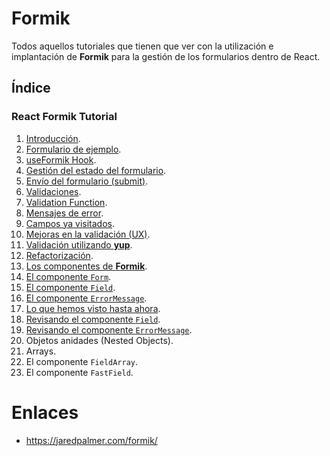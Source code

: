 # Formik

Todos aquellos tutoriales que tienen que ver con la utilización e implantación de **Formik** para la gestión de los formularios dentro de React.

## Índice

### React Formik Tutorial

1. [Introducción](https://github.com/DevJoseManuel/js-tutorials/blob/master/react/formik/01_Introduction.md).
2. [Formulario de ejemplo](https://github.com/DevJoseManuel/js-tutorials/blob/master/react/formik/02_Simple_Form.md).
3. [useFormik Hook](https://github.com/DevJoseManuel/js-tutorials/blob/master/react/formik/03_useFormik_hook.md).
4. [Gestión del estado del formulario](https://github.com/DevJoseManuel/js-tutorials/blob/master/react/formik/04_Managing_Form_State.md).
5. [Envío del formulario (submit)](https://github.com/DevJoseManuel/js-tutorials/blob/master/react/formik/05_Handling_Form_Submission.md).
6. [Validaciones](https://github.com/DevJoseManuel/js-tutorials/blob/master/react/formik/06_Form_Validation.md).
7. [Validation Function](https://github.com/DevJoseManuel/js-tutorials/blob/master/react/formik/07_Validation_Function.md).
8. [Mensajes de error](https://github.com/DevJoseManuel/js-tutorials/blob/master/react/formik/08_Displaying_Error_Messages.md).
9. [Campos ya visitados](https://github.com/DevJoseManuel/js-tutorials/blob/master/react/formik/09_Visited_Fields.md).
10. [Mejoras en la validación (UX)](https://github.com/DevJoseManuel/js-tutorials/blob/master/react/formik/10_Improving_Validation_UX.md).
11. [Validación utilizando **yup**](https://github.com/DevJoseManuel/js-tutorials/blob/master/react/formik/11_Schema_Validation_with_yup.md).
12. [Refactorización](https://github.com/DevJoseManuel/js-tutorials/blob/master/react/formik/12_Reducing_Boilerplate.md).
13. [Los componentes de **Formik**](https://github.com/DevJoseManuel/js-tutorials/blob/master/react/formik/13_Formik_Components.md).
14. [El componente `Form`](https://github.com/DevJoseManuel/js-tutorials/blob/master/react/formik/14_Form_Component.md).
15. [El componente `Field`](https://github.com/DevJoseManuel/js-tutorials/blob/master/react/formik/15_Field_Component.md).
16. [El componente `ErrorMessage`](https://github.com/DevJoseManuel/js-tutorials/blob/master/react/formik/16_ErrorMessage_Component.md).
17. [Lo que hemos visto hasta ahora](https://github.com/DevJoseManuel/js-tutorials/blob/master/react/formik/17_Journey_so_Far.md).
18. [Revisando el componente `Field`](https://github.com/DevJoseManuel/js-tutorials/blob/master/react/formik/18_Field_Revisited.md).
19. [Revisando el componente `ErrorMessage`](https://github.com/DevJoseManuel/js-tutorials/blob/master/react/formik/19_ErrorMessage_Revisited.md).
20. Objetos anidades (Nested Objects).
21. Arrays.
22. El componente `FieldArray`.
23. El componente `FastField`.

# Enlaces
* <https://jaredpalmer.com/formik/>

